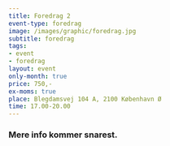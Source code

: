 ```yaml
---
title: Foredrag 2
event-type: foredrag
image: /images/graphic/foredrag.jpg
subtitle: foredrag
tags:
- event
- foredrag
layout: event
only-month: true
price: 750,-
ex-moms: true
place: Blegdamsvej 104 A, 2100 København Ø
time: 17.00-20.00
---
```


### Mere info kommer snarest.